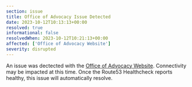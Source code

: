```yaml
---
section: issue
title: Office of Advocacy Issue Detected
date: 2023-10-12T10:13:13+00:00
resolved: true
informational: false
resolvedWhen: 2023-10-12T10:21:13+00:00
affected: ['Office of Advocacy Website']
severity: disrupted
---
```

An issue was dectected with the [Office of Advocacy Website](https://advocacy.sba.gov).  Connectivity may be impacted at this time.  Once the Route53 Healthcheck reports healthy, this issue will automatically resolve.
